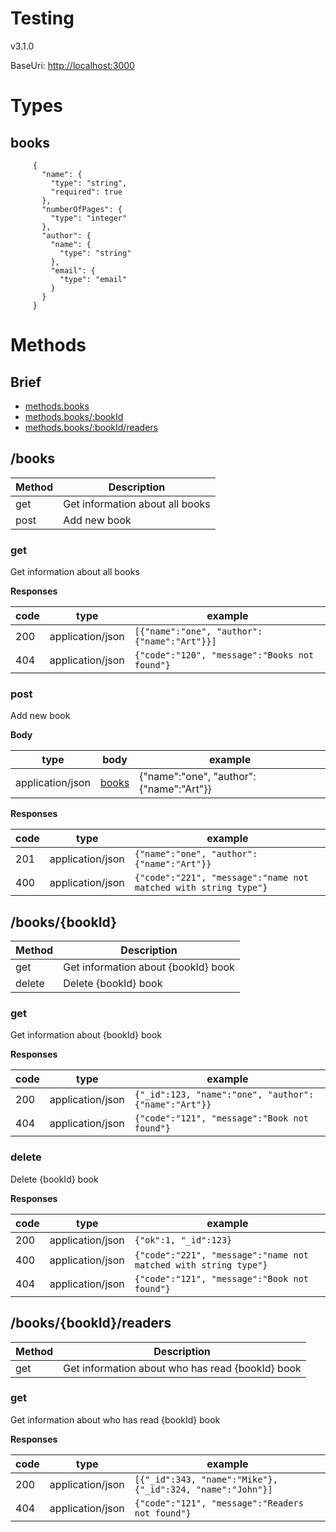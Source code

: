 # Testing

v3.1.0

BaseUri: [http://localhost:3000](http://localhost:3000)

# Types
## <a name="types.books"></a> books

```
     {
       "name": {
         "type": "string",
         "required": true
       },
       "numberOfPages": {
         "type": "integer"
       },
       "author": {
         "name": {
           "type": "string"
         },
         "email": {
           "type": "email"
         }
       }
     }
```

# Methods

## Brief
 - [methods.books](books)
 - [methods.books/:bookId](books/:bookId)
 - [methods.books/:bookId/readers](books/:bookId/readers)

## <a name="methods.books"></a> /books
Method | Description
-------|------------
get | Get information about all books
post | Add new book

### get
Get information about all books

**Responses**

code | type | example
-----|------|--------
200 |application/json | ```[{"name":"one", "author":{"name":"Art"}}]```
404 |application/json | ```{"code":"120", "message":"Books not found"}```

### post
Add new book

**Body**

type | body | example
-----|------|--------
application/json | [books](#types.books) | {"name":"one", "author":{"name":"Art"}}

**Responses**

code | type | example
-----|------|--------
201 |application/json | ```{"name":"one", "author":{"name":"Art"}}```
400 |application/json | ```{"code":"221", "message":"name not matched with string type"}```


## <a name="methods.books/:bookId"></a> /books/{bookId}
Method | Description
-------|------------
get | Get information about {bookId} book
delete | Delete {bookId} book

### get
Get information about {bookId} book

**Responses**

code | type | example
-----|------|--------
200 |application/json | ```{"_id":123, "name":"one", "author":{"name":"Art"}}```
404 |application/json | ```{"code":"121", "message":"Book not found"}```

### delete
Delete {bookId} book

**Responses**

code | type | example
-----|------|--------
200 |application/json | ```{"ok":1, "_id":123}```
400 |application/json | ```{"code":"221", "message":"name not matched with string type"}```
404 |application/json | ```{"code":"121", "message":"Book not found"}```


## <a name="methods.books/:bookId/readers"></a> /books/{bookId}/readers
Method | Description
-------|------------
get | Get information about who has read {bookId} book

### get
Get information about who has read {bookId} book

**Responses**

code | type | example
-----|------|--------
200 |application/json | ```[{"_id":343, "name":"Mike"}, {"_id":324, "name":"John"}]```
404 |application/json | ```{"code":"121", "message":"Readers not found"}```

